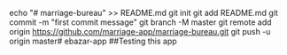 echo "# marriage-bureau" >> README.md
git init
git add README.md
git commit -m "first commit message"
git branch -M master
git remote add origin https://github.com/marriage-app/marriage-bureau.git
git push -u origin master# ebazar-app
##Testing this app
